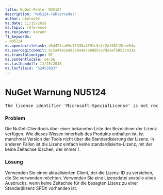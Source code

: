 ```yaml
---
title: NuGet-Fehler NU5124
description: 'NU5124-Fehlercode:'
author: nkolev92
ms.date: 11/15/2018
ms.topic: reference
ms.reviewer: karann
f1_keywords:
- NU5124
ms.openlocfilehash: d8d47fca03e5f335a4591c5aff2df66115bee54a
ms.sourcegitcommit: 0c5a49ec6e0254a4e7a9d8bca7daeefb853c433a
ms.translationtype: MT
ms.contentlocale: de-DE
ms.lasthandoff: 11/28/2018
ms.locfileid: "52453683"
---
```

# <a name="nuget-warning-nu5124"></a>NuGet Warnung NU5124
<pre>The license identifier 'Microsoft-SpecialLicense' is not recognized by the current toolset.</pre>

### <a name="issue"></a>Problem

Die NuGet-Clienttools über einer bekannten Liste der Bezeichner der Lizenz verfügen. Wie dieses Wissen innerhalb des Produkts enthalten ist, ist manchmal Version der Tools nicht über die Standardisierung der Lizenz.
In anderen Fällen ist die Lizenz einfach keine standardisierte-Lizenz, mit der keine Zeitachse löschen, der immer 1. 

### <a name="solution"></a>Lösung

Verwenden Sie einen aktualisierten Client, der die Lizenz-ID zu verstehen, die Sie verwenden möchten. Verwenden Sie eine Lizenzdatei anstelle eines Ausdrucks, wenn keine Zeitachse für die besagten Lizenz zu einer Standardlizenz SPDX vorhanden ist.